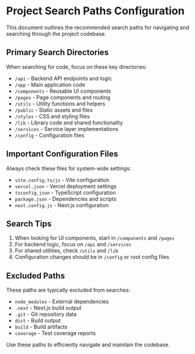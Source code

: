 # Project Search Paths Configuration

This document outlines the recommended search paths for navigating and searching through the project codebase.

## Primary Search Directories

When searching for code, focus on these key directories:

- `/api` - Backend API endpoints and logic
- `/app` - Main application code
- `/components` - Reusable UI components
- `/pages` - Page components and routing
- `/utils` - Utility functions and helpers
- `/public` - Static assets and files
- `/styles` - CSS and styling files
- `/lib` - Library code and shared functionality
- `/services` - Service layer implementations
- `/config` - Configuration files

## Important Configuration Files

Always check these files for system-wide settings:

- `vite.config.ts/js` - Vite configuration
- `vercel.json` - Vercel deployment settings
- `tsconfig.json` - TypeScript configuration
- `package.json` - Dependencies and scripts
- `next.config.js` - Next.js configuration

## Search Tips

1. When looking for UI components, start in `/components` and `/pages`
2. For backend logic, focus on `/api` and `/services`
3. For shared utilities, check `/utils` and `/lib`
4. Configuration changes should be in `/config` or root config files

## Excluded Paths

These paths are typically excluded from searches:

- `node_modules` - External dependencies
- `.next` - Next.js build output
- `.git` - Git repository data
- `dist` - Build output
- `build` - Build artifacts
- `coverage` - Test coverage reports

Use these paths to efficiently navigate and maintain the codebase.